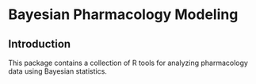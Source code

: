 # Bayesian Pharmacology Modeling

Introduction
---
This package contains a collection of R tools for analyzing pharmacology data using Bayesian statistics.
